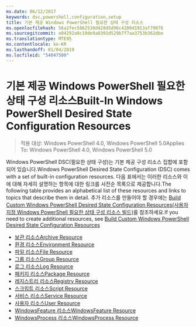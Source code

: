 ```yaml
---
ms.date: 06/12/2017
keywords: dsc,powershell,configuration,setup
title: 기본 제공 Windows PowerShell 필요한 상태 구성 리소스
ms.openlocfilehash: 56a2fec5862530d428d5d96c4200d1913af79876
ms.sourcegitcommit: e04292a9c10de9a8391d529b7f7aa3753b362dbe
ms.translationtype: MTE95
ms.contentlocale: ko-KR
ms.lasthandoff: 01/04/2019
ms.locfileid: "54047500"
---
```

# <a name="built-in-windows-powershell-desired-state-configuration-resources"></a><span data-ttu-id="71f91-103">기본 제공 Windows PowerShell 필요한 상태 구성 리소스</span><span class="sxs-lookup"><span data-stu-id="71f91-103">Built-In Windows PowerShell Desired State Configuration Resources</span></span>

> <span data-ttu-id="71f91-104">적용 대상: Windows PowerShell 4.0, Windows PowerShell 5.0</span><span class="sxs-lookup"><span data-stu-id="71f91-104">Applies To: Windows PowerShell 4.0, Windows PowerShell 5.0</span></span>

<span data-ttu-id="71f91-105">Windows PowerShell DSC(필요한 상태 구성)는 기본 제공 구성 리소스 집합에 포함되어 있습니다.</span><span class="sxs-lookup"><span data-stu-id="71f91-105">Windows PowerShell Desired State Configuration (DSC) comes with a set of built-in configuration resources.</span></span> <span data-ttu-id="71f91-106">다음 표에서는 이러한 리소스와 이에 대해 자세히 설명하는 항목에 대한 링크를 사전순 목록으로 제공합니다.</span><span class="sxs-lookup"><span data-stu-id="71f91-106">The following table provides an alphabetical list of these resources and links to topics that describe them in detail.</span></span> <span data-ttu-id="71f91-107">추가 리소스를 만들어야 할 경우에는 [Build Custom Windows PowerShell Desired State Configuration Resources(사용자 지정 Windows PowerShell 필요한 상태 구성 리소스 빌드)](../../../resources/authoringResource.md)를 참조하세요.</span><span class="sxs-lookup"><span data-stu-id="71f91-107">If you need to create additional resources, see [Build Custom Windows PowerShell Desired State Configuration Resources](../../../resources/authoringResource.md)</span></span>

* [<span data-ttu-id="71f91-108">보관 리소스</span><span class="sxs-lookup"><span data-stu-id="71f91-108">Archive Resource</span></span>](archiveResource.md)
* [<span data-ttu-id="71f91-109">환경 리소스</span><span class="sxs-lookup"><span data-stu-id="71f91-109">Environment Resource</span></span>](environmentResource.md)
* [<span data-ttu-id="71f91-110">파일 리소스</span><span class="sxs-lookup"><span data-stu-id="71f91-110">File Resource</span></span>](fileResource.md)
* [<span data-ttu-id="71f91-111">그룹 리소스</span><span class="sxs-lookup"><span data-stu-id="71f91-111">Group Resource</span></span>](groupResource.md)
* [<span data-ttu-id="71f91-112">로그 리소스</span><span class="sxs-lookup"><span data-stu-id="71f91-112">Log Resource</span></span>](logResource.md)
* [<span data-ttu-id="71f91-113">패키지 리소스</span><span class="sxs-lookup"><span data-stu-id="71f91-113">Package Resource</span></span>](packageResource.md)
* [<span data-ttu-id="71f91-114">레지스트리 리소스</span><span class="sxs-lookup"><span data-stu-id="71f91-114">Registry Resource</span></span>](registryResource.md)
* [<span data-ttu-id="71f91-115">스크립트 리소스</span><span class="sxs-lookup"><span data-stu-id="71f91-115">Script Resource</span></span>](scriptResource.md)
* [<span data-ttu-id="71f91-116">서비스 리소스</span><span class="sxs-lookup"><span data-stu-id="71f91-116">Service Resource</span></span>](serviceResource.md)
* [<span data-ttu-id="71f91-117">사용자 리소스</span><span class="sxs-lookup"><span data-stu-id="71f91-117">User Resource</span></span>](userResource.md)
* [<span data-ttu-id="71f91-118">WindowsFeature 리소스</span><span class="sxs-lookup"><span data-stu-id="71f91-118">WindowsFeature Resource</span></span>](windowsfeatureResource.md)
* [<span data-ttu-id="71f91-119">WindowsProcess 리소스</span><span class="sxs-lookup"><span data-stu-id="71f91-119">WindowsProcess Resource</span></span>](windowsProcessResource.md)
